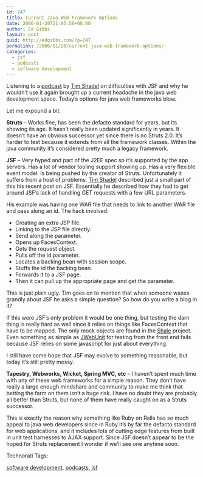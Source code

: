```yaml
---
id: 247
title: Current Java Web Framework Options
date: 2006-01-20T21:05:50+00:00
author: Ed Gibbs
layout: post
guid: http://edgibbs.com/?p=247
permalink: /2006/01/20/current-java-web-framework-options/
categories:
  - jsf
  - podcasts
  - software development
---
```

Listening to a [podcast](http://timshadel.com/blog/2006/01/19/jsf-the-7-layer-burrito-i-wont-eat-again/) by [Tim Shadel](http://timshadel.com/blog/) on difficulties with JSF and why he wouldn&#8217;t use it again brought up a current headache in the java web development space. Today&#8217;s options for java web frameworks blow.

Let me expound a bit:

**Struts** &#8211; Works fine, has been the defacto standard for years, but its showing its age. It hasn&#8217;t really been updated significantly in years. It doesn&#8217;t have an obvious successor yet since there is no Struts 2.0. It&#8217;s harder to test because it extends from all the framework classes. Within the java community it&#8217;s considered pretty much a legacy framework.

**JSF** &#8211; Very hyped and part of the J2EE spec so it&#8217;s supported by the app servers. Has a lot of vendor tooling support showing up. Has a very flexible event model. Is being pushed by the creator of Struts. Unfortunately it suffers from a host of problems. [Tim Shadel](http://timshadel.com/blog/) described just a small part of this his recent post on JSF. Essentially he described how they had to get around JSF&#8217;s lack of handling GET requests with a few URL parameters.

His example was having one WAR file that needs to link to another WAR file and pass along an id. The hack involved:

  * Creating an extra JSP file.
  * Linking to the JSP file directly.
  * Send along the parameter.
  * Opens up FacesContext.
  * Gets the request object.
  * Pulls off the id parameter.
  * Locates a backing bean with session scope.
  * Stuffs the id the backing bean.
  * Forwards it to a JSF page.
  * Then it can pull up the appropriate page and get the parameter.

This is just plain ugly. Tim goes on to mention that when someone waxes grandly about JSF he asks a simple question? So how do you write a blog in it?

If this were JSF&#8217;s only problem it would be one thing, but testing the darn thing is really hard as well since it relies on things like FacesContext that have to be mapped. The only mock objects are found in the [Shale](http://edgibbs.com/2005/11/30/unit-testing-jsf-with-shale-mock/) project. Even something as simple as [JWebUnit](http://jwebunit.sourceforge.net/) for testing from the front end fails because JSF relies on some javascript for just about everything.

I still have some hope that JSF may evolve to something reasonable, but today it&#8217;s still pretty messy.

**Tapestry, Webworks, Wicket, Spring MVC, etc** &#8211; I haven&#8217;t spent much time with any of these web frameworks for a simple reason. They don&#8217;t have really a large enough mindshare and community to make me think that betting the farm on them isn&#8217;t a huge risk. I have no doubt they are probably all better than Struts, but none of them have really caught on as a Struts successor.

This is exactly the reason why something like Ruby on Rails has so much appeal to java web developers since in Ruby it&#8217;s by far the defacto standard for web applications, and it includes lots of cutting edge features from built in unit test harnesses to AJAX support. Since JSF doesn&#8217;t appear to be the hoped for Struts replacement I wonder if we&#8217;ll see one anytime soon.

<!-- Technorati Tags Start -->

Technorati Tags:
  
<a href="http://technorati.com/tag/software%20development" rel="tag">software development</a>, <a href="http://technorati.com/tag/podcasts" rel="tag">podcasts</a>, <a href="http://technorati.com/tag/jsf" rel="tag">jsf</a> 

<!-- Technorati Tags End -->